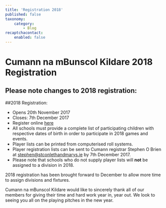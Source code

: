```yaml
---
title: 'Registration 2018'
published: false
taxonomy:
    category:
        - Blog
recaptchacontact:
    enabled: false
---
```


# Cumann na mBunscol Kildare 2018 Registration 
## Please note changes to 2018 registration:

##2018 Registration: 
* Opens 20th November 2017
* Closes: 7th December 2017
* Register online [here](https://goo.gl/forms/pHnygJ6LWnV5PBZ73)
* All schools must provide a complete list of participating children with respective dates of birth in order to participate in 2018 games and events. 
* Player lists can be printed from computerised roll systems. 
* Player registration lists can be sent to Cumann registrar Stephen O Brien at stephen@stconlethandmarys.ie by 7th December 2017.
* Please note that schools who do not supply player lists will **not** be assigned to a division in 2018.

<p>2018 registration has been brought forward to December to allow more time to assign divisions and fixtures.</p>

<p>Cumann na mBunscol Kildare would like to sincerely thank all of our members for giving their time and hard work year in, year out. We look to seeing you all on the playing pitches in the new year.</p>






